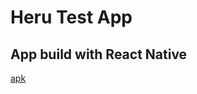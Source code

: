 # Heru Test App

## App build with React Native

[apk](https://github.com/erick83/heru-test-app/blob/master/app-release.zip)